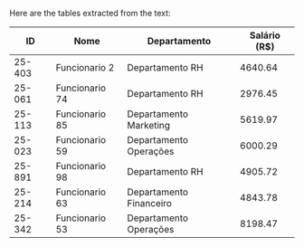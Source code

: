 Here are the tables extracted from the text:

| ID       | Nome            | Departamento         | Salário (R$) |
|----------|-----------------|----------------------|---------------|
| 25-403   | Funcionario 2   | Departamento RH      | 4640.64       |
| 25-061   | Funcionario 74  | Departamento RH      | 2976.45       |
| 25-113   | Funcionario 85  | Departamento Marketing| 5619.97       |
| 25-023   | Funcionario 59  | Departamento Operações| 6000.29       |
| 25-891   | Funcionario 98  | Departamento RH      | 4905.72       |
| 25-214   | Funcionario 63  | Departamento Financeiro| 4843.78      |
| 25-342   | Funcionario 53  | Departamento Operações| 8198.47       |